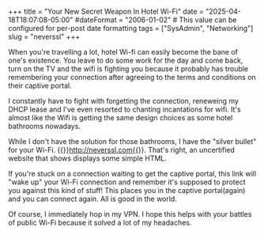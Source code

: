 +++
title = "Your New Secret Weapon In Hotel Wi-Fi"
date = "2025-04-18T18:07:08-05:00"
#dateFormat = "2006-01-02" # This value can be configured for per-post date formatting
tags = ["SysAdmin", "Networking"]
slug = "neverssl"
+++

When you're travelling a lot, hotel Wi-fi can easily become the bane of one's existence. You leave to do some work for the day and come back, turn on the TV and the wifi is fighting you because it probably has trouble remembering your connection after agreeing to the terms and conditions on their captive portal. 

I constantly have to fight with forgetting the connection, reneweing my DHCP lease and I've even resorted to chanting incantations for wifi. It's almost like the Wifi is getting the same design choices as some hotel bathrooms nowadays. 

While I don't have the solution for those bathrooms, I have the "silver bullet" for your Wi-Fi. {{<link href="http://neverssl.com">}}http://neverssl.com{{</link>}}. That's right, an uncertified website that shows displays some simple HTML. 

If you're stuck on a connection waiting to get the captive portal, this link will "wake up" your Wi-Fi connection and remember it's supposed to protect you against this kind of stuff! This places you in the captive portal(again) and you can connect again. All is good in the world. 

Of course, I immediately hop in my VPN. I hope this helps with your battles of public Wi-Fi because it solved a lot of my headaches. 
